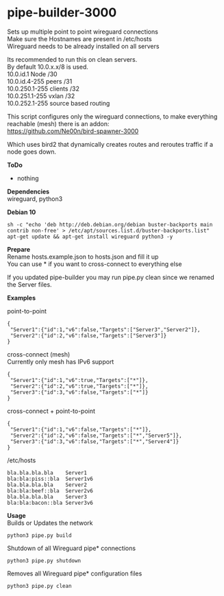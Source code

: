 # pipe-builder-3000

Sets up multiple point to point wireguard connections<br />
Make sure the Hostnames are present in /etc/hosts<br />
Wireguard needs to be already installed on all servers<br />

Its recommended to run this on clean servers.<br />
By default 10.0.x.x/8 is used.<br />
10.0.id.1 Node /30<br />
10.0.id.4-255 peers /31<br />
10.0.250.1-255 clients /32<br />
10.0.251.1-255 vxlan /32 <br />
10.0.252.1-255 source based routing<br />

This script configures only the wireguard connections, to make everything reachable (mesh) there is an addon:<br />
https://github.com/Ne00n/bird-spawner-3000

Which uses bird2 that dynamically creates routes and reroutes traffic if a node goes down.<br />

**ToDo**<br />
- nothing

**Dependencies**<br />
wireguard, python3

**Debian 10**<br />
```
sh -c "echo 'deb http://deb.debian.org/debian buster-backports main contrib non-free' > /etc/apt/sources.list.d/buster-backports.list"
apt-get update && apt-get install wireguard python3 -y
```

**Prepare**<br />
Rename hosts.example.json to hosts.json and fill it up<br />
You can use * if you want to cross-connect to everything else<br />

If you updated pipe-builder you may run pipe.py clean since we renamed the Server files.<br />

**Examples**<br />

point-to-point<br />
```
{
 "Server1":{"id":1,"v6":false,"Targets":["Server3","Server2"]},
 "Server2":{"id":2,"v6":false,"Targets":["Server3"]}
}
```

cross-connect (mesh)<br />
Currently only mesh has IPv6 support<br />
```
{
 "Server1":{"id":1,"v6":true,"Targets":["*"]},
 "Server2":{"id":2,"v6":true,"Targets":["*"]},
 "Server3":{"id":3,"v6":false,"Targets":["*"]}
}
```

cross-connect + point-to-point<br />
```
{
 "Server1":{"id":1,"v6":false,"Targets":["*"]},
 "Server2":{"id":2,"v6":false,"Targets":["*","Server5"]},
 "Server3":{"id":3,"v6":false,"Targets":["*","Server4"]}
}
```

/etc/hosts<br />
```
bla.bla.bla.bla    Server1
bla:bla:piss::bla  Server1v6
bla.bla.bla.bla    Server2
bla:bla:beef::bla  Server2v6
bla.bla.bla.bla    Server3
bla:bla:bacon::bla Server3v6
```

**Usage**<br />
Builds or Updates the network<br />
```
python3 pipe.py build
```
Shutdown of all Wireguard pipe* connections<br />
```
python3 pipe.py shutdown
```
Removes all Wireguard pipe* configuration files<br />
```
python3 pipe.py clean
```

